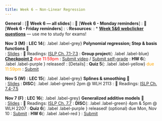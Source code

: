 ```yaml
---
title: Week 6 — Non-Linear Regression
---
```

**General**
: [**🛝 Week 6 — all slides**]
: 🚨 [**Week 6 - Monday reminders**]
: 🚨 [**Week 6 - Friday reminders**]
: 💡**Resources**:
: * [**Week 5&6 webclicker questions**]() — use me to study for exams!

**Nov 3 (M)**
: **LEC 14**{: .label .label-grey} **Polynomial regression; Step & basis functions** 🎥  
    : [Slides](.)
: 📖 Readings: [ISLP Ch. 7.1-7.3](https://www.statlearning.com/)
: **Group project**{: .label .label-blue} [**Checkpoint 2**](https://docs.google.com/document/d/1_XTt63Naja7KX1PgO1hTmec33bWs_3SHLDK0Y0sz3ps/edit?tab=t.0#bookmark=id.l1nkrb4299yd) <font color="red">due 11:59pm</font>
    : [Submit video](https://canvas.ucsd.edu/courses/68350/assignments/1035170) / [Submit self-grade]()
: **HW 6**{: .label .label-purple } released!
    : [Details]
: **Quiz 5**{: .label .label-yellow} <font color="orange">due 11:59pm</font>
    : [Submit](.)

**Nov 5 (W)**
: **LEC 15**{: .label .label-grey} **Splines & smoothing** 🎥  
    : [Slides](.)
: **DISC**{: .label .label-green} 2pm @ WLH 2113
: 📖 Readings: [ISLP Ch. 7.4-7.5](https://www.statlearning.com/)

**Nov 7 (F)**
: **LEC 16**{: .label .label-grey} **Generalized additive models** 🎥  
    : [Slides](.)
: 📖 Readings: [ISLP Ch. 7.7](https://www.statlearning.com/)
: **DISC**{: .label .label-green} 4pm & 5pm @ WLH 2207
: **Quiz 6**{: .label .label-purple } released! (optional) due Mon, Nov 10
    : [Submit]()
: **HW 6**{: .label .label-red } 
    : [Submit](.)
